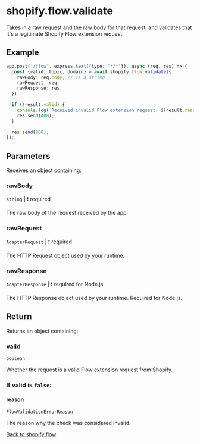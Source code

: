 # shopify.flow.validate

Takes in a raw request and the raw body for that request, and validates that it's a legitimate Shopify Flow extension request.

## Example

```ts
app.post('/flow', express.text({type: '*/*'}), async (req, res) => {
  const {valid, topic, domain} = await shopify.flow.validate({
    rawBody: req.body, // is a string
    rawRequest: req,
    rawResponse: res,
  });

  if (!result.valid) {
    console.log(`Received invalid Flow extension request: ${result.reason}`);
    res.send(400);
  }

  res.send(200);
});
```

## Parameters

Receives an object containing:

### rawBody

`string` | :exclamation: required

The raw body of the request received by the app.

### rawRequest

`AdapterRequest` | :exclamation: required

The HTTP Request object used by your runtime.

### rawResponse

`AdapterResponse` | :exclamation: required for Node.js

The HTTP Response object used by your runtime. Required for Node.js.

## Return

Returns an object containing:

### valid

`boolean`

Whether the request is a valid Flow extension request from Shopify.

### If valid is `false`:

#### reason

`FlowValidationErrorReason`

The reason why the check was considered invalid.

[Back to shopify.flow](./README.md)
